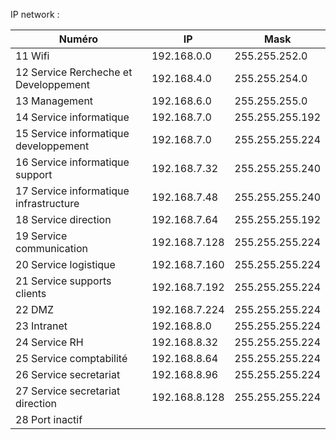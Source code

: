IP network :  

| Numéro  | IP         | Mask        |
|---------|------------|-------------|
| 11 Wifi |192.168.0.0 |255.255.252.0|
| 12 Service Rercheche et Developpement |192.168.4.0 |255.255.254.0|
| 13 Management |192.168.6.0 |255.255.255.0|
| 14 Service informatique |192.168.7.0 |255.255.255.192|
| 15 Service informatique developpement |192.168.7.0 |255.255.255.224|
| 16 Service informatique support |192.168.7.32 |255.255.255.240|
| 17 Service informatique infrastructure |192.168.7.48 |255.255.255.240|
| 18 Service direction |192.168.7.64 |255.255.255.192|
| 19 Service communication |192.168.7.128 |255.255.255.224|
| 20 Service logistique |192.168.7.160 |255.255.255.224|
| 21 Service supports clients |192.168.7.192 |255.255.255.224|
| 22 DMZ |192.168.7.224 |255.255.255.224|
| 23 Intranet |192.168.8.0 |255.255.255.224|
| 24 Service RH |192.168.8.32 |255.255.255.224|
| 25 Service comptabilité |192.168.8.64 |255.255.255.224|
| 26 Service secretariat |192.168.8.96 |255.255.255.224|
| 27 Service secretariat direction |192.168.8.128 |255.255.255.224|
| 28 Port inactif|||
